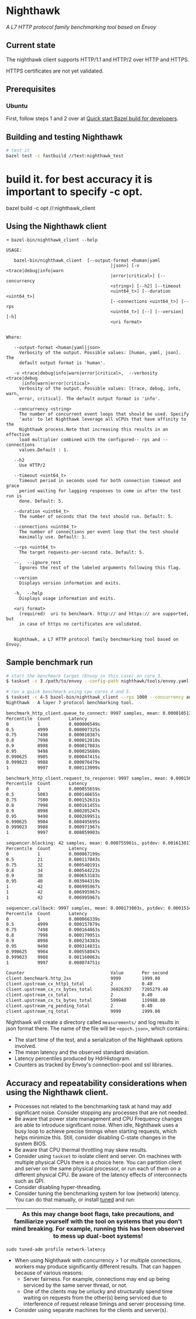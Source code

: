# Nighthawk

*A L7 HTTP protocol family benchmarking tool based on Envoy*

## Current state

The nighthawk client supports HTTP/1.1 and HTTP/2 over HTTP and HTTPS.

HTTPS certificates are not yet validated.

## Prerequisites

### Ubuntu

First, follow steps 1 and 2 over at [Quick start Bazel build for developers](https://github.com/envoyproxy/envoy/blob/master/bazel/README.md#quick-start-bazel-build-for-developers).

## Building and testing Nighthawk
```bash
# test it
bazel test -c fastbuild //test:nighthawk_test
```
# build it. for best accuracy it is important to specify -c opt.
bazel build -c opt //:nighthawk_client

## Using the Nighthawk client

```
➜ bazel-bin/nighthawk_client --help

USAGE: 

   bazel-bin/nighthawk_client  [--output-format <human|yaml
                                        |json>] [-v <trace|debug|info|warn
                                        |error|critical>] [--concurrency
                                        <string>] [--h2] [--timeout
                                        <uint64_t>] [--duration <uint64_t>]
                                        [--connections <uint64_t>] [--rps
                                        <uint64_t>] [--] [--version] [-h]
                                        <uri format>


Where: 

   --output-format <human|yaml|json>
     Verbosity of the output. Possible values: [human, yaml, json]. The
     default output format is 'human'.

   -v <trace|debug|info|warn|error|critical>,  --verbosity <trace|debug
      |info|warn|error|critical>
     Verbosity of the output. Possible values: [trace, debug, info, warn,
     error, critical]. The default output format is 'info'.

   --concurrency <string>
     The number of concurrent event loops that should be used. Specify
     'auto' to let Nighthawk leverage all vCPUs that have affinity to the
     Nighthawk process.Note that increasing this results in an effective
     load multiplier combined with the configured-- rps and --connections
     values.Default : 1. 

   --h2
     Use HTTP/2

   --timeout <uint64_t>
     Timeout period in seconds used for both connection timeout and grace
     period waiting for lagging responses to come in after the test run is
     done. Default: 5.

   --duration <uint64_t>
     The number of seconds that the test should run. Default: 5.

   --connections <uint64_t>
     The number of connections per event loop that the test should
     maximally use. Default: 1.

   --rps <uint64_t>
     The target requests-per-second rate. Default: 5.

   --,  --ignore_rest
     Ignores the rest of the labeled arguments following this flag.

   --version
     Displays version information and exits.

   -h,  --help
     Displays usage information and exits.

   <uri format>
     (required)  uri to benchmark. http:// and https:// are supported, but
     in case of https no certificates are validated.


   Nighthawk, a L7 HTTP protocol family benchmarking tool based on Envoy.
```

## Sample benchmark run

```bash
# start the benchmark target (Envoy in this case) on core 3.
$ taskset -c 3 /path/to/envoy --config-path nighthawk/tools/envoy.yaml

# run a quick benchmark using cpu cores 4 and 5.
$ taskset -c 4-5 bazel-bin/nighthawk_client --rps 1000 --concurrency auto http://127.0.0.1:10000/
Nighthawk - A layer 7 protocol benchmarking tool.

benchmark_http_client.queue_to_connect: 9997 samples, mean: 0.000010513s, pstdev: 0.000007883s
Percentile  Count       Latency        
0           1           0.000006549s   
0.5         4999        0.000007325s   
0.75        7498        0.000010387s   
0.8         7998        0.000012010s   
0.9         8998        0.000017883s   
0.95        9498        0.000025680s   
0.990625    9905        0.000047415s   
0.999023    9988        0.000076479s   
1           9997        0.000113999s   

benchmark_http_client.request_to_response: 9997 samples, mean: 0.000156183s, pstdev: 0.000147691s
Percentile  Count       Latency        
0           1           0.000055659s   
0.5         5003        0.000146655s   
0.75        7500        0.000152631s   
0.8         7998        0.000161455s   
0.9         8998        0.000205247s   
0.95        9498        0.000269951s   
0.990625    9904        0.000495695s   
0.999023    9988        0.000971967s   
1           9997        0.008059903s   

sequencer.blocking: 42 samples, mean: 0.000755961s, pstdev: 0.001613017s
Percentile  Count       Latency        
0           1           0.000067199s   
0.5         21          0.000117843s   
0.75        32          0.000540191s   
0.8         34          0.000544223s   
0.9         38          0.000653183s   
0.95        40          0.003944319s   
1           42          0.006995967s   
1           42          0.006995967s   
1           42          0.006995967s   

sequencer.callback: 9997 samples, mean: 0.000173003s, pstdev: 0.000153462s
Percentile  Count       Latency        
0           1           0.000066339s   
0.5         4999        0.000157879s   
0.75        7498        0.000164863s   
0.8         7998        0.000179951s   
0.9         8998        0.000234383s   
0.95        9498        0.000314831s   
0.990625    9904        0.000558047s   
0.999023    9988        0.001160063s   
1           9997        0.008074751s   

Counter                                 Value       Per second
client.benchmark.http_2xx               9999        1999.80
client.upstream_cx_http1_total          2           0.40
client.upstream_cx_rx_bytes_total       36026397    7205279.40
client.upstream_cx_total                2           0.40
client.upstream_cx_tx_bytes_total       599940      119988.00
client.upstream_rq_pending_total        2           0.40
client.upstream_rq_total                9999        1999.80
```

Nighthawk will create a directory called `measurements/` and log results in json format there.
The name of the file will be `<epoch.json>`, which contains:

- The start time of the test, and a serialization of the Nighthawk options involved.
- The mean latency and the observed standard deviation.
- Latency percentiles produced by HdrHistogram.
- Counters as tracked by Envoy's connection-pool and ssl libraries.

## Accuracy and repeatability considerations when using the Nighthawk client.

- Processes not related to the benchmarking task at hand may add significant noise. Consider stopping any
  processes that are not needed. 
- Be aware that power state management and CPU Frequency changes are able to introduce significant noise.
  When idle, Nighthawk uses a busy loop to achieve precise timings when starting requests, which helps minimize this.
  Still, consider disabling C-state changes in the system BIOS.
- Be aware that CPU thermal throttling may skew results.
- Consider using `taskset` to isolate client and server. On machines with multiple physical CPUs there is a choice here.
  You can partition client and server on the same physical processor, or run each of them on a different physical CPU. Be aware of the latency effects of interconnects such as QPI.
- Consider disabling hyper-threading.
- Consider tuning the benchmarking system for low (network) latency. You can do that manually, or install [tuned](http://manpages.ubuntu.com/manpages/bionic/man8/tuned-adm.8.html) and run:

| As this may change boot flags, take precautions, and familiarize yourself with the tool on systems that you don't mind breaking. For example, running this has been observed to mess up dual-boot systems! |
| --- |

```
sudo tuned-adm profile network-latency
```
- When using Nighthawk with concurrency > 1 or multiple connections, workers may produce significantly different results. That can happen because of various reasons:
  - Server fairness. For example, connections may end up being serviced by the same server thread, or not.
  - One of the clients may be unlucky and structurally spend time waiting on requests from the other(s)
    being serviced due to interference of request release timings and server processing time.
- Consider using separate machines for the clients and server(s).
